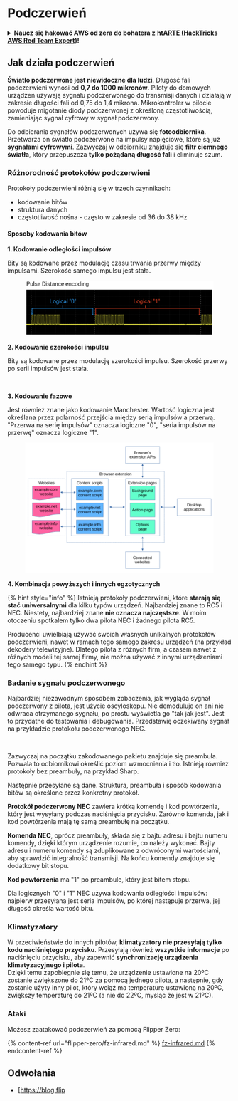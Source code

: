 # Podczerwień

<details>

<summary><strong>Naucz się hakować AWS od zera do bohatera z</strong> <a href="https://training.hacktricks.xyz/courses/arte"><strong>htARTE (HackTricks AWS Red Team Expert)</strong></a><strong>!</strong></summary>

Inne sposoby wsparcia HackTricks:

* Jeśli chcesz zobaczyć swoją **firmę reklamowaną w HackTricks** lub **pobrać HackTricks w formacie PDF**, sprawdź [**PLAN SUBSKRYPCJI**](https://github.com/sponsors/carlospolop)!
* Zdobądź [**oficjalne gadżety PEASS & HackTricks**](https://peass.creator-spring.com)
* Odkryj [**Rodzinę PEASS**](https://opensea.io/collection/the-peass-family), naszą kolekcję ekskluzywnych [**NFT**](https://opensea.io/collection/the-peass-family)
* **Dołącz do** 💬 [**grupy Discord**](https://discord.gg/hRep4RUj7f) lub [**grupy telegramowej**](https://t.me/peass) lub **śledź** nas na **Twitterze** 🐦 [**@carlospolopm**](https://twitter.com/hacktricks_live)**.**
* **Podziel się swoimi sztuczkami hakerskimi, przesyłając PR-y do** [**HackTricks**](https://github.com/carlospolop/hacktricks) i [**HackTricks Cloud**](https://github.com/carlospolop/hacktricks-cloud) na GitHubie.

</details>

## Jak działa podczerwień <a href="#jak-działa-port-podczerwieni" id="jak-działa-port-podczerwieni"></a>

**Światło podczerwone jest niewidoczne dla ludzi**. Długość fali podczerwieni wynosi od **0,7 do 1000 mikronów**. Piloty do domowych urządzeń używają sygnału podczerwonego do transmisji danych i działają w zakresie długości fali od 0,75 do 1,4 mikrona. Mikrokontroler w pilocie powoduje migotanie diody podczerwonej z określoną częstotliwością, zamieniając sygnał cyfrowy w sygnał podczerwony.

Do odbierania sygnałów podczerwonych używa się **fotoodbiornika**. Przetwarza on światło podczerwone na impulsy napięciowe, które są już **sygnałami cyfrowymi**. Zazwyczaj w odbiorniku znajduje się **filtr ciemnego światła**, który przepuszcza **tylko pożądaną długość fali** i eliminuje szum.

### Różnorodność protokołów podczerwieni <a href="#różnorodność-protokołów-podczerwieni" id="różnorodność-protokołów-podczerwieni"></a>

Protokoły podczerwieni różnią się w trzech czynnikach:

* kodowanie bitów
* struktura danych
* częstotliwość nośna - często w zakresie od 36 do 38 kHz

#### Sposoby kodowania bitów <a href="#sposoby-kodowania-bitów" id="sposoby-kodowania-bitów"></a>

**1. Kodowanie odległości impulsów**

Bity są kodowane przez modulację czasu trwania przerwy między impulsami. Szerokość samego impulsu jest stała.

<figure><img src="../../.gitbook/assets/image (16).png" alt=""><figcaption></figcaption></figure>

**2. Kodowanie szerokości impulsu**

Bity są kodowane przez modulację szerokości impulsu. Szerokość przerwy po serii impulsów jest stała.

<figure><img src="../../.gitbook/assets/image (29) (1).png" alt=""><figcaption></figcaption></figure>

**3. Kodowanie fazowe**

Jest również znane jako kodowanie Manchester. Wartość logiczna jest określana przez polarność przejścia między serią impulsów a przerwą. "Przerwa na serię impulsów" oznacza logiczne "0", "seria impulsów na przerwę" oznacza logiczne "1".

<figure><img src="../../.gitbook/assets/image (25).png" alt=""><figcaption></figcaption></figure>

**4. Kombinacja powyższych i innych egzotycznych**

{% hint style="info" %}
Istnieją protokoły podczerwieni, które **starają się stać uniwersalnymi** dla kilku typów urządzeń. Najbardziej znane to RC5 i NEC. Niestety, najbardziej znane **nie oznacza najczęstsze**. W moim otoczeniu spotkałem tylko dwa pilota NEC i żadnego pilota RC5.

Producenci uwielbiają używać swoich własnych unikalnych protokołów podczerwieni, nawet w ramach tego samego zakresu urządzeń (na przykład dekodery telewizyjne). Dlatego pilota z różnych firm, a czasem nawet z różnych modeli tej samej firmy, nie można używać z innymi urządzeniami tego samego typu.
{% endhint %}

### Badanie sygnału podczerwonego

Najbardziej niezawodnym sposobem zobaczenia, jak wygląda sygnał podczerwony z pilota, jest użycie oscyloskopu. Nie demoduluje on ani nie odwraca otrzymanego sygnału, po prostu wyświetla go "tak jak jest". Jest to przydatne do testowania i debugowania. Przedstawię oczekiwany sygnał na przykładzie protokołu podczerwonego NEC.

<figure><img src="../../.gitbook/assets/image (18) (2).png" alt=""><figcaption></figcaption></figure>

Zazwyczaj na początku zakodowanego pakietu znajduje się preambuła. Pozwala to odbiornikowi określić poziom wzmocnienia i tło. Istnieją również protokoły bez preambuły, na przykład Sharp.

Następnie przesyłane są dane. Struktura, preambuła i sposób kodowania bitów są określone przez konkretny protokół.

**Protokół podczerwony NEC** zawiera krótką komendę i kod powtórzenia, który jest wysyłany podczas naciśnięcia przycisku. Zarówno komenda, jak i kod powtórzenia mają tę samą preambułę na początku.

**Komenda NEC**, oprócz preambuły, składa się z bajtu adresu i bajtu numeru komendy, dzięki którym urządzenie rozumie, co należy wykonać. Bajty adresu i numeru komendy są zduplikowane z odwróconymi wartościami, aby sprawdzić integralność transmisji. Na końcu komendy znajduje się dodatkowy bit stopu.

**Kod powtórzenia** ma "1" po preambule, który jest bitem stopu.

Dla logicznych "0" i "1" NEC używa kodowania odległości impulsów: najpierw przesyłana jest seria impulsów, po której następuje przerwa, jej długość określa wartość bitu.

### Klimatyzatory

W przeciwieństwie do innych pilotów, **klimatyzatory nie przesyłają tylko kodu naciśniętego przycisku**. Przesyłają również **wszystkie informacje** po naciśnięciu przycisku, aby zapewnić **synchronizację urządzenia klimatyzacyjnego i pilota**.\
Dzięki temu zapobiegnie się temu, że urządzenie ustawione na 20ºC zostanie zwiększone do 21ºC za pomocą jednego pilota, a następnie, gdy zostanie użyty inny pilot, który wciąż ma temperaturę ustawioną na 20ºC, zwiększy temperaturę do 21ºC (a nie do 22ºC, myśląc że jest w 21ºC).

### Ataki

Możesz zaatakować podczerwień za pomocą Flipper Zero:

{% content-ref url="flipper-zero/fz-infrared.md" %}
[fz-infrared.md](flipper-zero/fz-infrared.md)
{% endcontent-ref %}

## Odwołania

* [https://blog.flip

